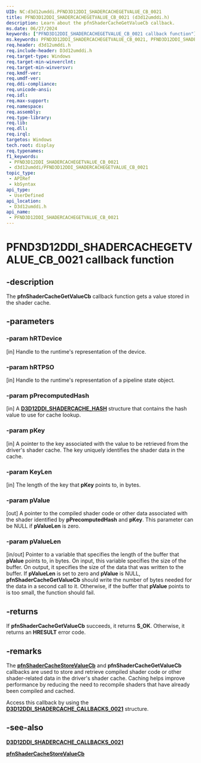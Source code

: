 ```yaml
---
UID: NC:d3d12umddi.PFND3D12DDI_SHADERCACHEGETVALUE_CB_0021
title: PFND3D12DDI_SHADERCACHEGETVALUE_CB_0021 (d3d12umddi.h)
description: Learn about the pfnShaderCacheGetValueCb callback.
ms.date: 06/27/2024
keywords: ["PFND3D12DDI_SHADERCACHEGETVALUE_CB_0021 callback function"]
ms.keywords: PFND3D12DDI_SHADERCACHEGETVALUE_CB_0021, PFND3D12DDI_SHADERCACHEGETVALUE_CB_0021 callback, d3d12umddi/pfnShaderCacheGetValueCb, display.pfnd3d12ddi_shadercachegetvalue_cb_0021, pfnShaderCacheGetValueCb, pfnShaderCacheGetValueCb callback function [Display Devices]
req.header: d3d12umddi.h
req.include-header: D3d12umddi.h
req.target-type: Windows
req.target-min-winverclnt: 
req.target-min-winversvr: 
req.kmdf-ver: 
req.umdf-ver: 
req.ddi-compliance: 
req.unicode-ansi: 
req.idl: 
req.max-support: 
req.namespace: 
req.assembly: 
req.type-library: 
req.lib: 
req.dll: 
req.irql: 
targetos: Windows
tech.root: display
req.typenames: 
f1_keywords:
 - PFND3D12DDI_SHADERCACHEGETVALUE_CB_0021
 - d3d12umddi/PFND3D12DDI_SHADERCACHEGETVALUE_CB_0021
topic_type:
 - APIRef
 - kbSyntax
api_type:
 - UserDefined
api_location:
 - D3d12umddi.h
api_name:
 - PFND3D12DDI_SHADERCACHEGETVALUE_CB_0021
---
```


# PFND3D12DDI_SHADERCACHEGETVALUE_CB_0021 callback function

## -description

The **pfnShaderCacheGetValueCb** callback function gets a value stored in the shader cache.

## -parameters

### -param hRTDevice

[in] Handle to the runtime's representation of the device.

### -param hRTPSO

[in] Handle to the runtime's representation of a pipeline state object.

### -param pPrecomputedHash

[in] A [**D3D12DDI_SHADERCACHE_HASH**](ns-d3d12umddi-d3d12ddi_shadercache_hash.md) structure that contains the hash value to use for cache lookup.

### -param pKey

[in] A pointer to the key associated with the value to be retrieved from the driver's shader cache. The key uniquely identifies the shader data in the cache.

### -param KeyLen

[in] The length of the key that **pKey** points to, in bytes.

### -param pValue

[out] A pointer to the compiled shader code or other data associated with the shader identified by **pPrecomputedHash** and **pKey**. This parameter can be NULL if **pValueLen** is zero.

### -param pValueLen

[in/out] Pointer to a variable that specifies the length of the buffer that **pValue** points to, in bytes. On input, this variable specifies the size of the buffer. On output, it specifies the size of the data that was written to the buffer. If **pValueLen** is set to zero and **pValue** is NULL, **pfnShaderCacheGetValueCb** should write the number of bytes needed for the data in a second call to it. Otherwise, if the buffer that **pValue** points to is too small, the function should fail.

## -returns

If **pfnShaderCacheGetValueCb** succeeds, it returns **S_OK**. Otherwise, it returns an **HRESULT** error code.

## -remarks

The [**pfnShaderCacheStoreValueCb**](nc-d3d12umddi-pfnd3d12ddi_shadercachestorevalue_cb_0021.md) and **pfnShaderCacheGetValueCb** callbacks are used to store and retrieve compiled shader code or other shader-related data in the driver's shader cache. Caching helps improve performance by reducing the need to recompile shaders that have already been compiled and cached.

Access this callback by using the [**D3D12DDI_SHADERCACHE_CALLBACKS_0021**](ns-d3d12umddi-d3d12ddi_shadercache_callbacks_0021.md) structure.

## -see-also

[**D3D12DDI_SHADERCACHE_CALLBACKS_0021**](ns-d3d12umddi-d3d12ddi_shadercache_callbacks_0021.md)

[**pfnShaderCacheStoreValueCb**](nc-d3d12umddi-pfnd3d12ddi_shadercachestorevalue_cb_0021.md)
